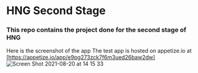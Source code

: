 # HNG Second Stage
### This repo contains the project done for the second stage of HNG
Here is the screenshot of the app
The test app is hosted on appetize.io at [https://appetize.io/app/e9pg273zck7f6m3ued26baw2dw]
![Screen Shot 2021-08-20 at 14 15 33](https://user-images.githubusercontent.com/64334649/130239112-5993b9d6-769b-448f-893a-06a9bdbf7287.png)
